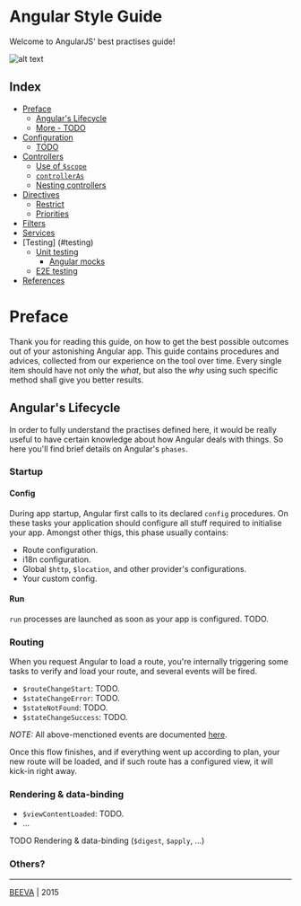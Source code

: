 # Angular Style Guide

Welcome to AngularJS' best practises guide!

![alt text](https://upload.wikimedia.org/wikipedia/commons/thumb/c/ca/AngularJS_logo.svg/695px-AngularJS_logo.svg.png "Angular")

## Index

* [Preface](#preface)
  * [Angular's Lifecycle](#angular-lifecycle)
  * [More - TODO](#more)
* [Configuration](#configuration)
  * [TODO](#todo)
* [Controllers](#controllers)
  * [Use of `$scope`](#using-scopes)
  * [`controllerAs`](#controller-as)
  * [Nesting controllers](#nesting-controllers)
* [Directives](#directives)
  * [Restrict](#directive-restrict)
  * [Priorities](#directive-priorities)
* [Filters](#filters)
* [Services](#services)
* [Testing] (#testing)
  * [Unit testing](#karma-jasmine)
    * [Angular mocks](#angular-mocks)
  * [E2E testing](#protractor)
* [References](#references)

# Preface

Thank you for reading this guide, on how to get the best possible outcomes out of your astonishing Angular app. This guide contains procedures and advices, collected from our experience on the tool over time. Every single item should have not only the *what*, but also the *why* using such specific method shall give you better results.

## Angular's Lifecycle

In order to fully understand the practises defined here, it would be really useful to have certain knowledge about how Angular deals with things. So here you'll find brief details on Angular's `phases`.

### Startup

#### Config

During app startup, Angular first calls to its declared `config` procedures. On these tasks your application should configure all stuff required to initialise your app. Amongst other thigs, this phase usually contains:

* Route configuration.
* i18n configuration.
* Global `$http`, `$location`, and other provider's configurations.
* Your custom config.

#### Run

`run` processes are launched as soon as your app is configured. TODO.

### Routing

When you request Angular to load a route, you're internally triggering some tasks to verify and load your route, and several events will be fired.

* `$routeChangeStart`: TODO.
* `$stateChangeError`: TODO.
* `$stateNotFound`: TODO.
* `$stateChangeSuccess`: TODO.

_NOTE:_ All above-menctioned events are documented [here](https://docs.angularjs.org/api/ngRoute/service/$route).


Once this flow finishes, and if everything went up according to plan, your new route will be loaded, and if such route has a configured view, it will kick-in right away.

### Rendering & data-binding

* `$viewContentLoaded`: TODO.
* ...

TODO Rendering & data-binding (`$digest`, `$apply`, ...)

### Others?




___

[BEEVA](http://www.beeva.com) | 2015
